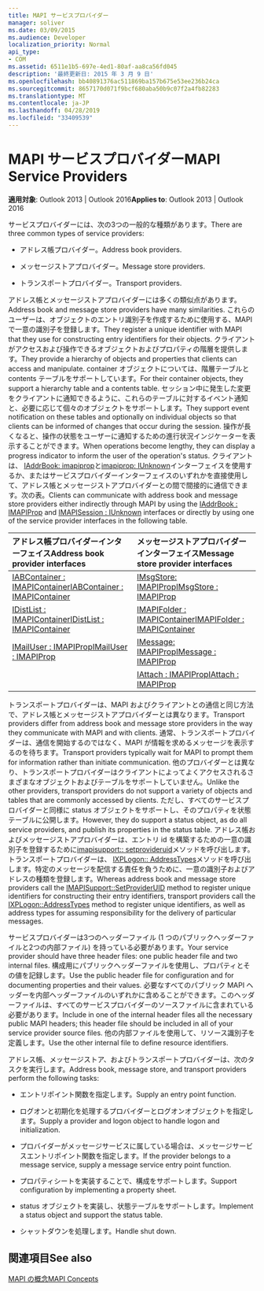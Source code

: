```yaml
---
title: MAPI サービスプロバイダー
manager: soliver
ms.date: 03/09/2015
ms.audience: Developer
localization_priority: Normal
api_type:
- COM
ms.assetid: 6511e1b5-697e-4ed1-80af-aa8ca56fd045
description: '最終更新日: 2015 年 3 月 9 日'
ms.openlocfilehash: bb40891376ac511869ba157b675e53ee236b24ca
ms.sourcegitcommit: 8657170d071f9bcf680aba50b9c07f2a4fb82283
ms.translationtype: MT
ms.contentlocale: ja-JP
ms.lasthandoff: 04/28/2019
ms.locfileid: "33409539"
---
```

# <a name="mapi-service-providers"></a><span data-ttu-id="21dfd-103">MAPI サービスプロバイダー</span><span class="sxs-lookup"><span data-stu-id="21dfd-103">MAPI Service Providers</span></span>

  
  
<span data-ttu-id="21dfd-104">**適用対象**: Outlook 2013 | Outlook 2016</span><span class="sxs-lookup"><span data-stu-id="21dfd-104">**Applies to**: Outlook 2013 | Outlook 2016</span></span> 
  
<span data-ttu-id="21dfd-105">サービスプロバイダーには、次の3つの一般的な種類があります。</span><span class="sxs-lookup"><span data-stu-id="21dfd-105">There are three common types of service providers:</span></span>
  
- <span data-ttu-id="21dfd-106">アドレス帳プロバイダー。</span><span class="sxs-lookup"><span data-stu-id="21dfd-106">Address book providers.</span></span>
    
- <span data-ttu-id="21dfd-107">メッセージストアプロバイダー。</span><span class="sxs-lookup"><span data-stu-id="21dfd-107">Message store providers.</span></span>
    
- <span data-ttu-id="21dfd-108">トランスポートプロバイダー。</span><span class="sxs-lookup"><span data-stu-id="21dfd-108">Transport providers.</span></span>
    
<span data-ttu-id="21dfd-109">アドレス帳とメッセージストアプロバイダーには多くの類似点があります。</span><span class="sxs-lookup"><span data-stu-id="21dfd-109">Address book and message store providers have many similarities.</span></span> <span data-ttu-id="21dfd-110">これらのユーザーは、オブジェクトのエントリ識別子を作成するために使用する、MAPI で一意の識別子を登録します。</span><span class="sxs-lookup"><span data-stu-id="21dfd-110">They register a unique identifier with MAPI that they use for constructing entry identifiers for their objects.</span></span> <span data-ttu-id="21dfd-111">クライアントがアクセスおよび操作できるオブジェクトおよびプロパティの階層を提供します。</span><span class="sxs-lookup"><span data-stu-id="21dfd-111">They provide a hierarchy of objects and properties that clients can access and manipulate.</span></span> <span data-ttu-id="21dfd-112">container オブジェクトについては、階層テーブルと contents テーブルをサポートしています。</span><span class="sxs-lookup"><span data-stu-id="21dfd-112">For their container objects, they support a hierarchy table and a contents table.</span></span> <span data-ttu-id="21dfd-113">セッション中に発生した変更をクライアントに通知できるように、これらのテーブルに対するイベント通知と、必要に応じて個々のオブジェクトをサポートします。</span><span class="sxs-lookup"><span data-stu-id="21dfd-113">They support event notification on these tables and optionally on individual objects so that clients can be informed of changes that occur during the session.</span></span> <span data-ttu-id="21dfd-114">操作が長くなると、操作の状態をユーザーに通知するための進行状況インジケーターを表示することができます。</span><span class="sxs-lookup"><span data-stu-id="21dfd-114">When operations become lengthy, they can display a progress indicator to inform the user of the operation's status.</span></span> <span data-ttu-id="21dfd-115">クライアントは、 [IAddrBook: imapiprop](iaddrbookimapiprop.md)と[imapiprop: IUnknown](imapisessioniunknown.md)インターフェイスを使用するか、またはサービスプロバイダーインターフェイスのいずれかを直接使用して、アドレス帳とメッセージストアプロバイダーとの間で間接的に通信できます。次の表。</span><span class="sxs-lookup"><span data-stu-id="21dfd-115">Clients can communicate with address book and message store providers either indirectly through MAPI by using the [IAddrBook : IMAPIProp](iaddrbookimapiprop.md) and [IMAPISession : IUnknown](imapisessioniunknown.md) interfaces or directly by using one of the service provider interfaces in the following table.</span></span> 
  
|<span data-ttu-id="21dfd-116">**アドレス帳プロバイダーインターフェイス**</span><span class="sxs-lookup"><span data-stu-id="21dfd-116">**Address book provider interfaces**</span></span>|<span data-ttu-id="21dfd-117">**メッセージストアプロバイダーインターフェイス**</span><span class="sxs-lookup"><span data-stu-id="21dfd-117">**Message store provider interfaces**</span></span>|
|:-----|:-----|
|[<span data-ttu-id="21dfd-118">IABContainer : IMAPIContainer</span><span class="sxs-lookup"><span data-stu-id="21dfd-118">IABContainer : IMAPIContainer</span></span>](iabcontainerimapicontainer.md) <br/> |[<span data-ttu-id="21dfd-119">IMsgStore: IMAPIProp</span><span class="sxs-lookup"><span data-stu-id="21dfd-119">IMsgStore : IMAPIProp</span></span>](imsgstoreimapiprop.md) <br/> |
|[<span data-ttu-id="21dfd-120">IDistList : IMAPIContainer</span><span class="sxs-lookup"><span data-stu-id="21dfd-120">IDistList : IMAPIContainer</span></span>](idistlistimapicontainer.md) <br/> |[<span data-ttu-id="21dfd-121">IMAPIFolder : IMAPIContainer</span><span class="sxs-lookup"><span data-stu-id="21dfd-121">IMAPIFolder : IMAPIContainer</span></span>](imapifolderimapicontainer.md) <br/> |
|[<span data-ttu-id="21dfd-122">IMailUser : IMAPIProp</span><span class="sxs-lookup"><span data-stu-id="21dfd-122">IMailUser : IMAPIProp</span></span>](imailuserimapiprop.md) <br/> |[<span data-ttu-id="21dfd-123">IMessage: IMAPIProp</span><span class="sxs-lookup"><span data-stu-id="21dfd-123">IMessage : IMAPIProp</span></span>](imessageimapiprop.md) <br/> |
| <br/> |[<span data-ttu-id="21dfd-124">IAttach : IMAPIProp</span><span class="sxs-lookup"><span data-stu-id="21dfd-124">IAttach : IMAPIProp</span></span>](iattachimapiprop.md) <br/> |
   
<span data-ttu-id="21dfd-125">トランスポートプロバイダーは、MAPI およびクライアントとの通信と同じ方法で、アドレス帳とメッセージストアプロバイダーとは異なります。</span><span class="sxs-lookup"><span data-stu-id="21dfd-125">Transport providers differ from address book and message store providers in the way they communicate with MAPI and with clients.</span></span> <span data-ttu-id="21dfd-126">通常、トランスポートプロバイダーは、通信を開始するのではなく、MAPI が情報を求めるメッセージを表示するのを待ちます。</span><span class="sxs-lookup"><span data-stu-id="21dfd-126">Transport providers typically wait for MAPI to prompt them for information rather than initiate communication.</span></span> <span data-ttu-id="21dfd-127">他のプロバイダーとは異なり、トランスポートプロバイダーはクライアントによってよくアクセスされるさまざまなオブジェクトおよびテーブルをサポートしていません。</span><span class="sxs-lookup"><span data-stu-id="21dfd-127">Unlike the other providers, transport providers do not support a variety of objects and tables that are commonly accessed by clients.</span></span> <span data-ttu-id="21dfd-128">ただし、すべてのサービスプロバイダーと同様に status オブジェクトをサポートし、そのプロパティを状態テーブルに公開します。</span><span class="sxs-lookup"><span data-stu-id="21dfd-128">However, they do support a status object, as do all service providers, and publish its properties in the status table.</span></span> <span data-ttu-id="21dfd-129">アドレス帳およびメッセージストアプロバイダーは、エントリ id を構築するための一意の識別子を登録するために[imapisupport:: setprovideruid](imapisupport-setprovideruid.md)メソッドを呼び出します。トランスポートプロバイダーは、 [IXPLogon:: AddressTypes](ixplogon-addresstypes.md)メソッドを呼び出します。特定のメッセージを配信する責任を負うために、一意の識別子およびアドレスの種類を登録します。</span><span class="sxs-lookup"><span data-stu-id="21dfd-129">Whereas address book and message store providers call the [IMAPISupport::SetProviderUID](imapisupport-setprovideruid.md) method to register unique identifiers for constructing their entry identifiers, transport providers call the [IXPLogon::AddressTypes](ixplogon-addresstypes.md) method to register unique identifiers, as well as address types for assuming responsibility for the delivery of particular messages.</span></span> 
  
<span data-ttu-id="21dfd-130">サービスプロバイダーは3つのヘッダーファイル (1 つのパブリックヘッダーファイルと2つの内部ファイル) を持っている必要があります。</span><span class="sxs-lookup"><span data-stu-id="21dfd-130">Your service provider should have three header files: one public header file and two internal files.</span></span> <span data-ttu-id="21dfd-131">構成用にパブリックヘッダーファイルを使用し、プロパティとその値を記録します。</span><span class="sxs-lookup"><span data-stu-id="21dfd-131">Use the public header file for configuration and for documenting properties and their values.</span></span> <span data-ttu-id="21dfd-132">必要なすべてのパブリック MAPI ヘッダーを内部ヘッダーファイルのいずれかに含めることができます。このヘッダーファイルは、すべてのサービスプロバイダーのソースファイルに含まれている必要があります。</span><span class="sxs-lookup"><span data-stu-id="21dfd-132">Include in one of the internal header files all the necessary public MAPI headers; this header file should be included in all of your service provider source files.</span></span> <span data-ttu-id="21dfd-133">他の内部ファイルを使用して、リソース識別子を定義します。</span><span class="sxs-lookup"><span data-stu-id="21dfd-133">Use the other internal file to define resource identifiers.</span></span>
  
<span data-ttu-id="21dfd-134">アドレス帳、メッセージストア、およびトランスポートプロバイダーは、次のタスクを実行します。</span><span class="sxs-lookup"><span data-stu-id="21dfd-134">Address book, message store, and transport providers perform the following tasks:</span></span>
  
- <span data-ttu-id="21dfd-135">エントリポイント関数を指定します。</span><span class="sxs-lookup"><span data-stu-id="21dfd-135">Supply an entry point function.</span></span> 
    
- <span data-ttu-id="21dfd-136">ログオンと初期化を処理するプロバイダーとログオンオブジェクトを指定します。</span><span class="sxs-lookup"><span data-stu-id="21dfd-136">Supply a provider and logon object to handle logon and initialization.</span></span> 
    
- <span data-ttu-id="21dfd-137">プロバイダーがメッセージサービスに属している場合は、メッセージサービスエントリポイント関数を指定します。</span><span class="sxs-lookup"><span data-stu-id="21dfd-137">If the provider belongs to a message service, supply a message service entry point function.</span></span> 
    
- <span data-ttu-id="21dfd-138">プロパティシートを実装することで、構成をサポートします。</span><span class="sxs-lookup"><span data-stu-id="21dfd-138">Support configuration by implementing a property sheet.</span></span>
    
- <span data-ttu-id="21dfd-139">status オブジェクトを実装し、状態テーブルをサポートします。</span><span class="sxs-lookup"><span data-stu-id="21dfd-139">Implement a status object and support the status table.</span></span> 
    
- <span data-ttu-id="21dfd-140">シャットダウンを処理します。</span><span class="sxs-lookup"><span data-stu-id="21dfd-140">Handle shut down.</span></span>
    
## <a name="see-also"></a><span data-ttu-id="21dfd-141">関連項目</span><span class="sxs-lookup"><span data-stu-id="21dfd-141">See also</span></span>



[<span data-ttu-id="21dfd-142">MAPI の概念</span><span class="sxs-lookup"><span data-stu-id="21dfd-142">MAPI Concepts</span></span>](mapi-concepts.md)

